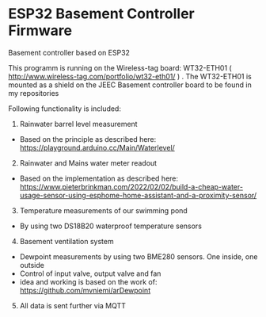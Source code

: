 # ESP32 Basement Controller Firmware
Basement controller based on ESP32

This programm is running on the Wireless-tag board: WT32-ETH01 ( http://www.wireless-tag.com/portfolio/wt32-eth01/ ) . The WT32-ETH01 is mounted as a shield on the JEEC Basement controller board to be found in my repositories

Following functionality is included:
1) Rainwater barrel level measurement 
  - Based on the principle as described here: https://playground.arduino.cc/Main/Waterlevel/
2) Rainwater and Mains water meter readout
  - Based on the implementation as described here: https://www.pieterbrinkman.com/2022/02/02/build-a-cheap-water-usage-sensor-using-esphome-home-assistant-and-a-proximity-sensor/
3) Temperature measurements of our swimming pond
  - By using two DS18B20 waterproof temperature sensors
4) Basement ventilation system 
  - Dewpoint measurements by using two BME280 sensors. One inside, one outside
  - Control of input valve, output valve and fan
  - idea and working is based on the work of: https://github.com/mvniemi/arDewpoint
5) All data is sent further via MQTT 
  
